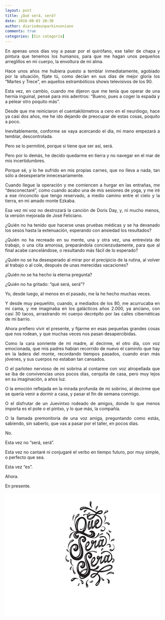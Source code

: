 ```yaml
---
layout: post
title: ¿Qué será, será?
date: 2018-08-03 20:30
author: diariodeunparkinsoniano
comments: true
categories: [Sin categoría]
---
```

<p style="text-align:justify;">En apenas unos días voy a pasar por el quirófano, ese taller de chapa y pintura que tenemos los humanos, para que me hagan unos pequeños arreglillos en mi cuerpo, la envoltura de mi alma.</p>
<p style="text-align:justify;">Hace unos años me hubiera puesto a temblar inmediatamente, agobiado por la situación, fíjate tú, como decían en sus días de mejor gloria los “Martes y Trece”, en aquellos estrambóticos shows televisivos de los 90.</p>
<p style="text-align:justify;">Esta vez, en cambio, cuando me dijeron que me tenía que operar de una hernia inguinal, pensé para mis adentros: “Bueno, pues a coger la espada y a pelear otro poquito más”.</p>
<p style="text-align:justify;">Desde que me reiniciaron el cuentakilómetros a cero en el neurólogo, hace ya casi dos años, me he ido dejando de preocupar de estas cosas, poquito a poco.</p>
<p style="text-align:justify;">Inevitablemente, conforme se vaya acercando el día, mi mano empezará a temblar, descontrolada.</p>
<p style="text-align:justify;">Pero se lo permitiré, porque si tiene que ser así, será.</p>
<p style="text-align:justify;">Pero por lo demás, he decido quedarme en tierra y no navegar en el mar de mis incertidumbres.</p>
<p style="text-align:justify;">Porque sé, y lo he sufrido en mis propias carnes, que no lleva a nada, tan sólo a desesperarte innecesariamente.</p>
<p style="text-align:justify;">Cuando llegue la operación y me comiencen a hurgar en las entrañas, me “desconectaré”, como cuando acabo una de mis sesiones de yoga, y me iré a ese rinconcito que tengo reservado, a medio camino entre el cielo y la tierra, en mi amado monte Ezkaba.</p>
<p style="text-align:justify;">Esa vez mi voz no destrozará la canción de Doris Day, y, ni mucho menos, la versión mejorada de José Feliciano.</p>
<p style="text-align:justify;">¿Quién no ha tenido que hacerse unas pruebas médicas y se ha devanado los sesos hasta la extenuación, esperando con ansiedad los resultados?</p>
<p style="text-align:justify;">¿Quién no ha recreado en su mente, una y otra vez, una entrevista de trabajo, o una cita amorosa, preparándola concienzudamente, para que al final acabe cancelándose, o resultando más fácil de lo esperado?</p>
<p style="text-align:justify;">¿Quién no se ha desesperado al mirar por el precipicio de la rutina, al volver al trabajo o al cole, después de unas merecidas vacaciones?</p>
<p style="text-align:justify;">¿Quién no se ha hecho la eterna pregunta?</p>
<p style="text-align:justify;">¿Quién no ha gritado: “qué será, será”?</p>
<p style="text-align:justify;">Yo, desde luego, al menos en el pasado, me la he hecho muchas veces.</p>
<p style="text-align:justify;">Y desde muy pequeñito, cuando, a mediados de los 80, me acurrucaba en mi cama, y me imaginaba en los galácticos años 2.000, ya anciano, con casi 30 tacos, arrastrando mi cuerpo decrépito por las calles cibernéticas de mi barrio.</p>
<p style="text-align:justify;">Ahora prefiero vivir el presente, y fijarme en esas pequeñas grandes cosas que nos rodean, y que muchas veces nos pasan desapercibidas.</p>
<p style="text-align:justify;">Como la cara sonriente de mi madre, al decirme, el otro día, con voz emocionada, que mis padres habían recorrido de nuevo el caminito que hay en la ladera del monte, recordando tiempos pasados, cuando eran más jóvenes, y sus cuerpos no estaban tan cansados.</p>
<p style="text-align:justify;">O el parloteo nervioso de mi sobrina al contarme con voz atropellada que se iba de convivencias unos pocos días, cerquita de casa, pero muy lejos en su imaginación, a años luz.</p>
<p style="text-align:justify;">O la emoción reflejada en la mirada profunda de mi sobrino, al decirme que se quería venir a dormir a casa, y pasar el fin de semana conmigo.</p>
<p style="text-align:justify;">O el disfrutar de un Juevintxo rodeado de amigos, donde lo que menos importa es el pote o el pintxo, y lo que más, la compañía.</p>
<p style="text-align:justify;">O la llamada premonitoria de una voz amiga, preguntando como estás, sabiendo, sin saberlo, que vas a pasar por el taller, en pocos días.</p>
<p style="text-align:justify;">No.</p>
<p style="text-align:justify;">Esta vez no “será, será”.</p>
<p style="text-align:justify;">Esta vez no cantaré ni conjugaré el verbo en tiempo futuro, por muy simple, o perfecto que sea.</p>
<p style="text-align:justify;">Esta vez “es”.</p>
<p style="text-align:justify;">Ahora.</p>
<p style="text-align:justify;">En presente.</p>
<img class="img-fluid"  clasXs="alignnone size-full wp-image-700" src="/assets/images/2018/08/queserasera.png" alt="queserasera" width="600" height="400" />
